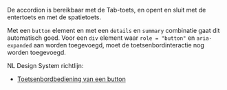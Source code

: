 <!-- @license CC0-1.0 -->

De accordion is bereikbaar met de Tab-toets, en opent en sluit met de entertoets en met de spatietoets.

Met een `button` element en met een `details` en `summary` combinatie gaat dit automatisch goed. Voor een `div` element waar `role = "button"` en `aria-expanded` aan worden toegevoegd, moet de toetsenbordinteractie nog worden toegevoegd.

NL Design System richtlijn:

- [Toetsenbordbediening van een button](/richtlijnen/formulieren/buttons/toetsenbordbediening)
